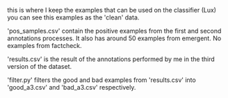this is where I keep the examples that can be used on the classifier (Lux)
you can see this examples as the 'clean' data.


'pos_samples.csv' contain the positive examples from the first and second annotations processes. It also has around 50 examples from emergent. No examples from factcheck.

'results.csv' is the result of the annotations performed by me in the third version of the dataset.

'filter.py' filters the good and bad examples from 'results.csv' into 'good_a3.csv' and 'bad_a3.csv' respectively.


